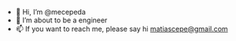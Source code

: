 - 👋 Hi, I’m @mecepeda
- 🌱 I’m about to be a engineer
- 📫 If you want to reach me, please say hi matiascepe@gmail.com

<!---
mecepeda/mecepeda is a ✨ special ✨ repository because its `README.md` (this file) appears on your GitHub profile.
You can click the Preview link to take a look at your changes.
--->
